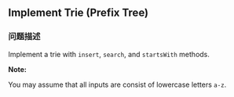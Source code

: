 ## Implement Trie (Prefix Tree)  
### 问题描述

Implement a trie with `insert`, `search`, and `startsWith` methods.



**Note:**<br>
You may assume that all inputs are consist of lowercase letters `a-z`.

